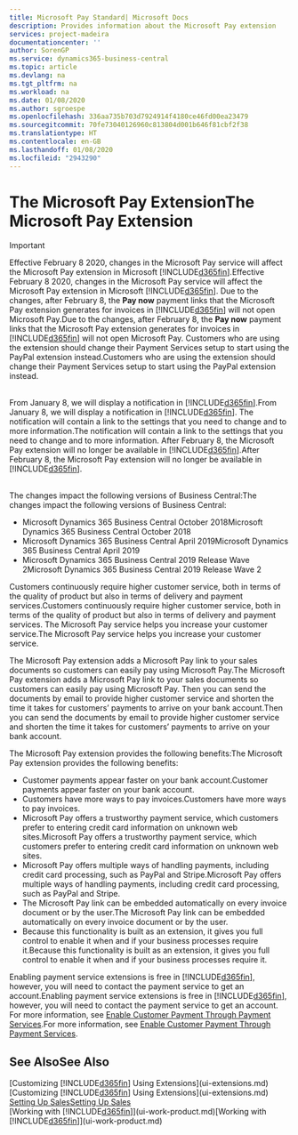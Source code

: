 ```yaml
---
title: Microsoft Pay Standard| Microsoft Docs
description: Provides information about the Microsoft Pay extension
services: project-madeira
documentationcenter: ''
author: SorenGP
ms.service: dynamics365-business-central
ms.topic: article
ms.devlang: na
ms.tgt_pltfrm: na
ms.workload: na
ms.date: 01/08/2020
ms.author: sgroespe
ms.openlocfilehash: 336aa735b703d7924914f4180ce46fd00ea23479
ms.sourcegitcommit: 70fe73040126960c813804d001b646f81cbf2f38
ms.translationtype: HT
ms.contentlocale: en-GB
ms.lasthandoff: 01/08/2020
ms.locfileid: "2943290"
---
```

# <a name="the-microsoft-pay-extension"></a><span data-ttu-id="9000e-103">The Microsoft Pay Extension</span><span class="sxs-lookup"><span data-stu-id="9000e-103">The Microsoft Pay Extension</span></span>

> [!IMPORTANT]
> <span data-ttu-id="9000e-104">Effective February 8 2020, changes in the Microsoft Pay service will affect the Microsoft Pay extension in Microsoft [!INCLUDE[d365fin](includes/d365fin_long_md.md)].</span><span class="sxs-lookup"><span data-stu-id="9000e-104">Effective February 8 2020, changes in the Microsoft Pay service will affect the Microsoft Pay extension in Microsoft [!INCLUDE[d365fin](includes/d365fin_long_md.md)].</span></span> <span data-ttu-id="9000e-105">Due to the changes, after February 8, the **Pay now** payment links that the Microsoft Pay extension generates for invoices in [!INCLUDE[d365fin](includes/d365fin_md.md)] will not open Microsoft Pay.</span><span class="sxs-lookup"><span data-stu-id="9000e-105">Due to the changes, after February 8, the **Pay now** payment links that the Microsoft Pay extension generates for invoices in [!INCLUDE[d365fin](includes/d365fin_md.md)] will not open Microsoft Pay.</span></span> <span data-ttu-id="9000e-106">Customers who are using the extension should change their Payment Services setup to start using the PayPal extension instead.</span><span class="sxs-lookup"><span data-stu-id="9000e-106">Customers who are using the extension should change their Payment Services setup to start using the PayPal extension instead.</span></span><br /></br>
>
> <span data-ttu-id="9000e-107">From January 8, we will display a notification in [!INCLUDE[d365fin](includes/d365fin_md.md)].</span><span class="sxs-lookup"><span data-stu-id="9000e-107">From January 8, we will display a notification in [!INCLUDE[d365fin](includes/d365fin_md.md)].</span></span> <span data-ttu-id="9000e-108">The notification will contain a link to the settings that you need to change and to more information.</span><span class="sxs-lookup"><span data-stu-id="9000e-108">The notification will contain a link to the settings that you need to change and to more information.</span></span> <span data-ttu-id="9000e-109">After February 8, the Microsoft Pay extension will no longer be available in [!INCLUDE[d365fin](includes/d365fin_md.md)].</span><span class="sxs-lookup"><span data-stu-id="9000e-109">After February 8, the Microsoft Pay extension will no longer be available in [!INCLUDE[d365fin](includes/d365fin_md.md)].</span></span><br /></br>
>
> <span data-ttu-id="9000e-110">The changes impact the following versions of Business Central:</span><span class="sxs-lookup"><span data-stu-id="9000e-110">The changes impact the following versions of Business Central:</span></span>
> - <span data-ttu-id="9000e-111">Microsoft Dynamics 365 Business Central October 2018</span><span class="sxs-lookup"><span data-stu-id="9000e-111">Microsoft Dynamics 365 Business Central October 2018</span></span>
> - <span data-ttu-id="9000e-112">Microsoft Dynamics 365 Business Central April 2019</span><span class="sxs-lookup"><span data-stu-id="9000e-112">Microsoft Dynamics 365 Business Central April 2019</span></span>
> - <span data-ttu-id="9000e-113">Microsoft Dynamics 365 Business Central 2019 Release Wave 2</span><span class="sxs-lookup"><span data-stu-id="9000e-113">Microsoft Dynamics 365 Business Central 2019 Release Wave 2</span></span>

<span data-ttu-id="9000e-114">Customers continuously require higher customer service, both in terms of the quality of product but also in terms of delivery and payment services.</span><span class="sxs-lookup"><span data-stu-id="9000e-114">Customers continuously require higher customer service, both in terms of the quality of product but also in terms of delivery and payment services.</span></span> <span data-ttu-id="9000e-115">The Microsoft Pay service helps you increase your customer service.</span><span class="sxs-lookup"><span data-stu-id="9000e-115">The Microsoft Pay service helps you increase your customer service.</span></span>

<span data-ttu-id="9000e-116">The Microsoft Pay extension adds a Microsoft Pay link to your sales documents so customers can easily pay using Microsoft Pay.</span><span class="sxs-lookup"><span data-stu-id="9000e-116">The Microsoft Pay extension adds a Microsoft Pay link to your sales documents so customers can easily pay using Microsoft Pay.</span></span> <span data-ttu-id="9000e-117">Then you can send the documents by email to provide higher customer service and shorten the time it takes for customers’ payments to arrive on your bank account.</span><span class="sxs-lookup"><span data-stu-id="9000e-117">Then you can send the documents by email to provide higher customer service and shorten the time it takes for customers’ payments to arrive on your bank account.</span></span>

<span data-ttu-id="9000e-118">The Microsoft Pay extension provides the following benefits:</span><span class="sxs-lookup"><span data-stu-id="9000e-118">The Microsoft Pay extension provides the following benefits:</span></span>
- <span data-ttu-id="9000e-119">Customer payments appear faster on your bank account.</span><span class="sxs-lookup"><span data-stu-id="9000e-119">Customer payments appear faster on your bank account.</span></span>
- <span data-ttu-id="9000e-120">Customers have more ways to pay invoices.</span><span class="sxs-lookup"><span data-stu-id="9000e-120">Customers have more ways to pay invoices.</span></span>
- <span data-ttu-id="9000e-121">Microsoft Pay offers a trustworthy payment service, which customers prefer to entering credit card information on unknown web sites.</span><span class="sxs-lookup"><span data-stu-id="9000e-121">Microsoft Pay offers a trustworthy payment service, which customers prefer to entering credit card information on unknown web sites.</span></span>
- <span data-ttu-id="9000e-122">Microsoft Pay offers multiple ways of handling payments, including credit card processing, such as PayPal and Stripe.</span><span class="sxs-lookup"><span data-stu-id="9000e-122">Microsoft Pay offers multiple ways of handling payments, including credit card processing, such as PayPal and Stripe.</span></span>
- <span data-ttu-id="9000e-123">The Microsoft Pay link can be embedded automatically on every invoice document or by the user.</span><span class="sxs-lookup"><span data-stu-id="9000e-123">The Microsoft Pay link can be embedded automatically on every invoice document or by the user.</span></span>
- <span data-ttu-id="9000e-124">Because this functionality is built as an extension, it gives you full control to enable it when and if your business processes require it.</span><span class="sxs-lookup"><span data-stu-id="9000e-124">Because this functionality is built as an extension, it gives you full control to enable it when and if your business processes require it.</span></span>

<span data-ttu-id="9000e-125">Enabling payment service extensions is free in [!INCLUDE[d365fin](includes/d365fin_md.md)], however, you will need to contact the payment service to get an account.</span><span class="sxs-lookup"><span data-stu-id="9000e-125">Enabling payment service extensions is free in [!INCLUDE[d365fin](includes/d365fin_md.md)], however, you will need to contact the payment service to get an account.</span></span> <span data-ttu-id="9000e-126">For more information, see [Enable Customer Payment Through Payment Services](sales-how-enable-payment-service-extensions.md).</span><span class="sxs-lookup"><span data-stu-id="9000e-126">For more information, see [Enable Customer Payment Through Payment Services](sales-how-enable-payment-service-extensions.md).</span></span>

## <a name="see-also"></a><span data-ttu-id="9000e-127">See Also</span><span class="sxs-lookup"><span data-stu-id="9000e-127">See Also</span></span>
<span data-ttu-id="9000e-128">[Customizing [!INCLUDE[d365fin](includes/d365fin_md.md)] Using Extensions](ui-extensions.md)</span><span class="sxs-lookup"><span data-stu-id="9000e-128">[Customizing [!INCLUDE[d365fin](includes/d365fin_md.md)] Using Extensions](ui-extensions.md)</span></span>  
[<span data-ttu-id="9000e-129">Setting Up Sales</span><span class="sxs-lookup"><span data-stu-id="9000e-129">Setting Up Sales</span></span>](sales-setup-sales.md)  
<span data-ttu-id="9000e-130">[Working with [!INCLUDE[d365fin](includes/d365fin_md.md)]](ui-work-product.md)</span><span class="sxs-lookup"><span data-stu-id="9000e-130">[Working with [!INCLUDE[d365fin](includes/d365fin_md.md)]](ui-work-product.md)</span></span>
